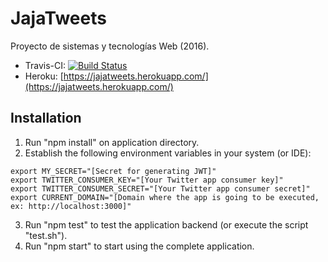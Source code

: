 # JajaTweets

Proyecto de sistemas y tecnologías Web (2016).


- Travis-CI: [![Build Status](https://travis-ci.com/luisjesuspellicer/STW.svg?token=JNjXRfgfaA5ApsYs48bd&branch=master)](https://travis-ci.com/luisjesuspellicer/STW)
- Heroku: [https://jajatweets.herokuapp.com/](https://jajatweets.herokuapp.com/)


## Installation
1. Run "npm install" on application directory.
2. Establish the following environment variables in your system (or IDE):

  ```
  export MY_SECRET="[Secret for generating JWT]"
  export TWITTER_CONSUMER_KEY="[Your Twitter app consumer key]"
  export TWITTER_CONSUMER_SECRET="[Your Twitter app consumer secret]"
  export CURRENT_DOMAIN="[Domain where the app is going to be executed, ex: http://localhost:3000]"
  ```

3. Run "npm test" to test the application backend (or execute the script "test.sh").
4. Run "npm start" to start using the complete application.